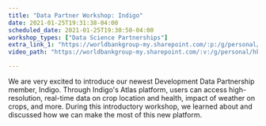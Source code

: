```yaml
---
title: "Data Partner Workshop: Indigo"
date: 2021-01-25T19:31:38-04:00
scheduled_date: 2021-01-25T19:30:50-04:00
workshop_types: ["Data Science Partnerships"]
extra_link_1: "https://worldbankgroup-my.sharepoint.com/:p:/g/personal/hkrambeck_worldbank_org/ERdPMZZ-5JxBvo5uLJfIaksBI9m1xnvs9B2LFI07O8Fbag?e=hPOqMc"
video_path: "https://worldbankgroup-my.sharepoint.com/:v:/g/personal/hkrambeck_worldbank_org/Ef7cvF2iNFtHvCpZNRRLftwBIYlAyM2RU6uXWYRZ0CVrSQ?e=uyJTE"

---
```


We are very excited to introduce our newest Development Data Partnership member, Indigo. Through Indigo's Atlas platform, users can access high-resolution, real-time data on crop location and health, impact of weather on crops, and more. During this introductory workshop, we learned about and discussed how we can make the most of this new platform.